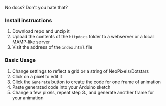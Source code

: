 No docs? Don't you hate that?

### Install instructions
1. Download repo and unzip it
2. Upload the contents of the `httpdocs` folder to a webserver or a local MAMP-like server
3. Visit the address of the `index.html` file

### Basic Usage
1. Change settings to reflect a grid or a string of NeoPixels/Dotstars
2. Click on a pixel to edit it
3. Click the `Generate` button to create the code for one frame of animation
4. Paste generated code into your Arduino sketch
5. Change a few pixels, repeat step 3., and generate another frame for your animation
